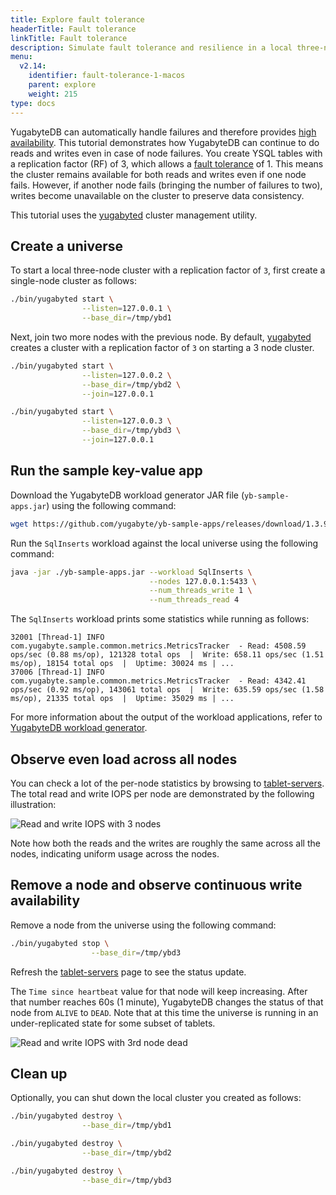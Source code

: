 ```yaml
---
title: Explore fault tolerance
headerTitle: Fault tolerance
linkTitle: Fault tolerance
description: Simulate fault tolerance and resilience in a local three-node YugabyteDB database cluster.
menu:
  v2.14:
    identifier: fault-tolerance-1-macos
    parent: explore
    weight: 215
type: docs
---
```


YugabyteDB can automatically handle failures and therefore provides [high availability](../../../architecture/core-functions/high-availability/). This tutorial demonstrates how YugabyteDB can continue to do reads and writes even in case of node failures. You create YSQL tables with a replication factor (RF) of 3, which allows a [fault tolerance](../../../architecture/docdb-replication/replication/) of 1. This means the cluster remains available for both reads and writes even if one node fails. However, if another node fails (bringing the number of failures to two), writes become unavailable on the cluster to preserve data consistency.

This tutorial uses the [yugabyted](../../../reference/configuration/yugabyted/) cluster management utility.

## Create a universe

To start a local three-node cluster with a replication factor of `3`, first create a single-node cluster as follows:

```sh
./bin/yugabyted start \
                --listen=127.0.0.1 \
                --base_dir=/tmp/ybd1
```

Next, join two more nodes with the previous node. By default, [yugabyted](../../../reference/configuration/yugabyted/) creates a cluster with a replication factor of `3` on starting a 3 node cluster.

```sh
./bin/yugabyted start \
                --listen=127.0.0.2 \
                --base_dir=/tmp/ybd2 \
                --join=127.0.0.1
```

```sh
./bin/yugabyted start \
                --listen=127.0.0.3 \
                --base_dir=/tmp/ybd3 \
                --join=127.0.0.1
```

## Run the sample key-value app

Download the YugabyteDB workload generator JAR file (`yb-sample-apps.jar`) using the following command:

```sh
wget https://github.com/yugabyte/yb-sample-apps/releases/download/1.3.9/yb-sample-apps.jar?raw=true -O yb-sample-apps.jar
```

Run the `SqlInserts` workload against the local universe using the following command:

```sh
java -jar ./yb-sample-apps.jar --workload SqlInserts \
                               --nodes 127.0.0.1:5433 \
                               --num_threads_write 1 \
                               --num_threads_read 4
```

The `SqlInserts` workload prints some statistics while running as follows:

```output
32001 [Thread-1] INFO com.yugabyte.sample.common.metrics.MetricsTracker  - Read: 4508.59 ops/sec (0.88 ms/op), 121328 total ops  |  Write: 658.11 ops/sec (1.51 ms/op), 18154 total ops  |  Uptime: 30024 ms | ...
37006 [Thread-1] INFO com.yugabyte.sample.common.metrics.MetricsTracker  - Read: 4342.41 ops/sec (0.92 ms/op), 143061 total ops  |  Write: 635.59 ops/sec (1.58 ms/op), 21335 total ops  |  Uptime: 35029 ms | ...
```

For more information about the output of the workload applications, refer to [YugabyteDB workload generator](https://github.com/yugabyte/yb-sample-apps).

## Observe even load across all nodes

You can check a lot of the per-node statistics by browsing to [tablet-servers](http://127.0.0.1:7000/tablet-servers). The total read and write IOPS per node are demonstrated by the following illustration:

![Read and write IOPS with 3 nodes](/images/ce/fault-tolerance_evenly_distributed.png)

Note how both the reads and the writes are roughly the same across all the nodes, indicating uniform usage across the nodes.

## Remove a node and observe continuous write availability

Remove a node from the universe using the following command:

```sh
./bin/yugabyted stop \
                  --base_dir=/tmp/ybd3
```

Refresh the [tablet-servers](http://127.0.0.1:7000/tablet-servers) page to see the status update.

The `Time since heartbeat` value for that node will keep increasing. After that number reaches 60s (1 minute), YugabyteDB changes the status of that node from `ALIVE` to `DEAD`. Note that at this time the universe is running in an under-replicated state for some subset of tablets.

![Read and write IOPS with 3rd node dead](/images/ce/fault_tolerance_dead_node.png)

## Clean up

Optionally, you can shut down the local cluster you created as follows:

```sh
./bin/yugabyted destroy \
                --base_dir=/tmp/ybd1

./bin/yugabyted destroy \
                --base_dir=/tmp/ybd2

./bin/yugabyted destroy \
                --base_dir=/tmp/ybd3
```
